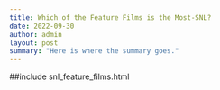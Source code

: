 ```yaml
---
title: Which of the Feature Films is the Most-SNL?
date: 2022-09-30
author: admin
layout: post
summary: "Here is where the summary goes."
---
```

##include snl_feature_films.html